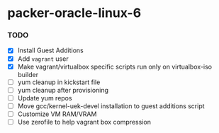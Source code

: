 # packer-oracle-linux-6

### TODO
- [x] Install Guest Additions
- [x] Add `vagrant` user
- [x] Make vagrant/virtualbox specific scripts run only on virtualbox-iso builder
- [ ] yum cleanup in kickstart file
- [ ] yum cleanup after provisioning
- [ ] Update yum repos
- [ ] Move gcc/kernel-uek-devel installation to guest additions script
- [ ] Customize VM RAM/VRAM
- [ ] Use zerofile to help vagrant box compression